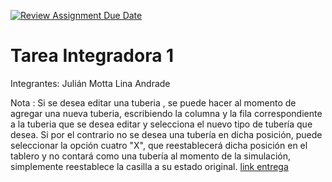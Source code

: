 [![Review Assignment Due Date](https://classroom.github.com/assets/deadline-readme-button-24ddc0f5d75046c5622901739e7c5dd533143b0c8e959d652212380cedb1ea36.svg)](https://classroom.github.com/a/EKQowIEz)
# Tarea Integradora 1
Integrantes: 
Julián Motta 
Lina Andrade 

Nota : Si se desea editar una tuberia , se puede hacer al momento de agregar una nueva tuberia, escribiendo la columna 
y la fila correspondiente a la tuberia que se desea editar y selecciona el nuevo tipo de tubería que desea. Si 
por el contrario no se desea una tubería en dicha posición, puede seleccionar la opción cuatro "X", que reestablecerá
dicha posición en el tablero y no contará como una tubería al momento de la simulación, simplemente reestablece la casilla 
a su estado original. 
[link entrega](https://docs.google.com/document/d/1nUKmEgQEIFwKtmG8eyzxZotsXMF9cc4s/edit?usp=sharing&ouid=109415827520879394849&rtpof=true&sd=true)

